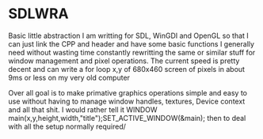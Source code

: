 # SDLWRA 

Basic little abstraction I am writting for SDL, WinGDI and OpenGL so that I can just link the CPP and header and have some basic functions I generally need without wasting time constantly rewritting the same or similar stuff for window management and pixel operations.
The current speed is pretty decent and can write a for loop x,y of 680x460 screen of pixels in about 9ms or less on my very old computer

Over all goal is to make primative graphics operations simple and easy to use without having to manage window handles, textures, Device context and all that shit. I would rather tell it WINDOW main(x,y,height,width,"title");SET_ACTIVE_WINDOW(&main); then to deal with all the setup normally required/
